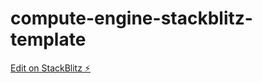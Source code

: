 # compute-engine-stackblitz-template

[Edit on StackBlitz ⚡️](https://stackblitz.com/edit/compute-engine)